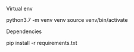 Virtual env

python3.7 -m venv venv
source venv/bin/activate

Dependencies

pip install -r requirements.txt